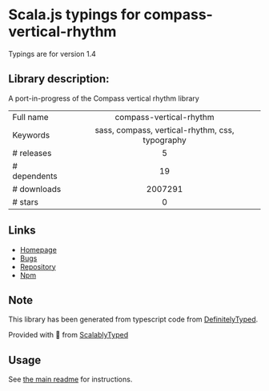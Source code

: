 
# Scala.js typings for compass-vertical-rhythm

Typings are for version 1.4

## Library description:
A port-in-progress of the Compass vertical rhythm library

|                    |                 |
| ------------------ | :-------------: |
| Full name          | compass-vertical-rhythm |
| Keywords           | sass, compass, vertical-rhythm, css, typography |
| # releases         | 5 |
| # dependents       | 19 |
| # downloads        | 2007291 |
| # stars            | 0 |

## Links
- [Homepage](https://github.com/KyleAMathews/vertical-rhythm)
- [Bugs](https://github.com/KyleAMathews/vertical-rhythm/issues)
- [Repository](https://github.com/KyleAMathews/vertical-rhythm)
- [Npm](https://www.npmjs.com/package/compass-vertical-rhythm)
    


## Note
This library has been generated from typescript code from [DefinitelyTyped](https://definitelytyped.org).

Provided with :purple_heart: from [ScalablyTyped](https://github.com/oyvindberg/ScalablyTyped)

## Usage
See [the main readme](../../readme.md) for instructions.


